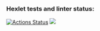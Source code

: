 ### Hexlet tests and linter status:
[![Actions Status](https://github.com/dinalap/frontend-project-44/workflows/hexlet-check/badge.svg)](https://github.com/dinalap/frontend-project-44/actions)
<a href="https://codeclimate.com/github/dinalap/frontend-project-44/maintainability"><img src="https://api.codeclimate.com/v1/badges/e8a043db5115c36c8152/maintainability" /></a>

